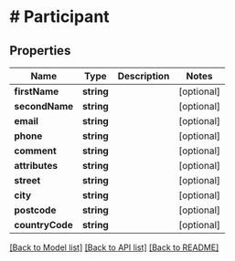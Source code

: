 # # Participant

## Properties

Name | Type | Description | Notes
------------ | ------------- | ------------- | -------------
**firstName** | **string** |  | [optional] 
**secondName** | **string** |  | [optional] 
**email** | **string** |  | [optional] 
**phone** | **string** |  | [optional] 
**comment** | **string** |  | [optional] 
**attributes** | **string** |  | [optional] 
**street** | **string** |  | [optional] 
**city** | **string** |  | [optional] 
**postcode** | **string** |  | [optional] 
**countryCode** | **string** |  | [optional] 

[[Back to Model list]](../../README.md#documentation-for-models) [[Back to API list]](../../README.md#documentation-for-api-endpoints) [[Back to README]](../../README.md)


